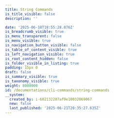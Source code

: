 ```yaml
---
title: String Commands
is_title_visible: false
description: ''

date: '2025-06-18T18:55:28.076Z'
is_breadcrumb_visible: true
is_menu_transparent: false
is_menu_visible: true
is_navigation_button_visible: false
is_table_of_content_visible: true
is_left_navigation_visible: true
is_root_content_hidden: false
is_folder_visible_in_listing: true
padding: 15px 0
draft: false
is_summary_visible: true
is_taxonomy_visible: true
weight: 8000000
id: /documentations/cli-commands/string-commands
__system:
  created_by: i-602132207af9e10032069067
  new: false
  last_published: '2025-06-21T20:35:27.635Z'
---
```


